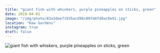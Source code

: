 ```yaml
---
title: "giant fish with whiskers, purple pineapples on sticks, green"
date: 2019-04-01
image: "/img/photo/83a3dee71935acd98c09fd4fd8ac0e91.jpg"
location: "Kew Gardens"
instagram: true
draft: false
---
```


![giant fish with whiskers, purple pineapples on sticks, green](/img/photo/83a3dee71935acd98c09fd4fd8ac0e91.jpg)
